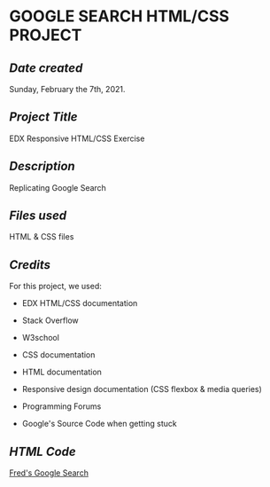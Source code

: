 # GOOGLE SEARCH HTML/CSS PROJECT
## *Date created*
Sunday, February the 7th, 2021.

## *Project Title*
EDX Responsive HTML/CSS Exercise

## *Description*
Replicating Google Search 

## *Files used*
HTML & CSS files 

## *Credits*
For this project, we used:

* EDX HTML/CSS documentation

* Stack Overflow

* W3school

* CSS documentation

* HTML documentation

* Responsive design documentation (CSS flexbox & media queries)

* Programming Forums

* Google's Source Code when getting stuck

## *HTML Code*
[Fred's Google Search](index.md)
